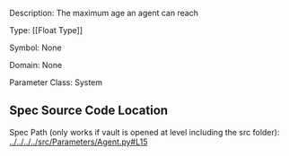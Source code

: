 Description: The maximum age an agent can reach

Type: [[Float Type]]

Symbol: None

Domain: None

Parameter Class: System

## Spec Source Code Location

Spec Path (only works if vault is opened at level including the src folder): [../../../../src/Parameters/Agent.py#L15](../../../../src/Parameters/Agent.py#L15)

